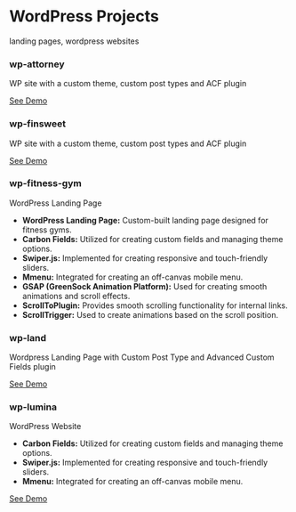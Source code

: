 # WordPress Projects

landing pages, wordpress websites


### wp-attorney

WP site with a custom theme, custom post types and ACF plugin

[See Demo](https://wp-attorney.dev-websoltan.com/)


### wp-finsweet

WP site with a custom theme, custom post types and ACF plugin

[See Demo](http://wp-website.infinityfreeapp.com/)


### wp-fitness-gym

WordPress Landing Page

- **WordPress Landing Page:** Custom-built landing page designed for fitness gyms.
- **Carbon Fields:** Utilized for creating custom fields and managing theme options.
- **Swiper.js:** Implemented for creating responsive and touch-friendly sliders.
- **Mmenu:** Integrated for creating an off-canvas mobile menu.
- **GSAP (GreenSock Animation Platform):** Used for creating smooth animations and scroll effects.
- **ScrollToPlugin:** Provides smooth scrolling functionality for internal links.
- **ScrollTrigger:** Used to create animations based on the scroll position.

### wp-land

Wordpress Landing Page with Custom Post Type  and Advanced Custom Fields plugin

[See Demo](http://landing.hstn.me/)


### wp-lumina 

WordPress Website 

- **Carbon Fields:** Utilized for creating custom fields and managing theme options.
- **Swiper.js:** Implemented for creating responsive and touch-friendly sliders.
- **Mmenu:** Integrated for creating an off-canvas mobile menu.

[See Demo](http://wp-site.hstn.me/)

